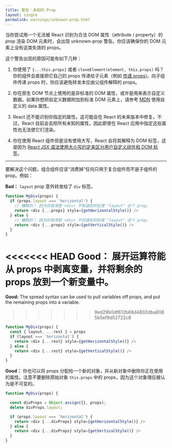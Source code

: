 ```yaml
---
title: 警告：未知的 Prop
layout: single
permalink: warnings/unknown-prop.html
---
```

当你尝试用一个无法被 React 识别为合法 DOM 属性（attribute / property）的 prop 渲染 DOM 元素时，会出现 unknown-prop 警告。你应该确保你的 DOM 元素上没有这类失效的 props。

这个警告出现的原因可能有如下几种：

1. 你使用了 `{...this.props}` 或者 `cloneElement(element, this.props)` 吗？你的组件会直接把它自己的 props 传递给子元素（例如 [传递 props](/docs/transferring-props.html))。向子组件传递 props 时，你应该避免转发本应由父组件解释的 props。

2. 你在原生 DOM 节点上使用的是非标准的 DOM 属性，或许是用来表示自定义数据。如果你想把自定义数据附加到标准 DOM 元素上，请参考 [MDN](https://developer.mozilla.org/en-US/docs/Web/Guide/HTML/Using_data_attributes) 使用自定义的 data 属性。

3. React 还不能识别你指定的属性。这可能会在 React 的未来版本中修复。不过，React 目前会去除所有未知的属性，因此即使在 React 应用中指定这些属性也无法使它们渲染。

4. 你在使用 React 组件但是没有使用大写，React 会将其解释为 DOM 标签，这是因为 [React JSX 语法使用大小写约定来区分用户自定义组件和 DOM 标签](/docs/jsx-in-depth.html#user-defined-components-must-be-capitalized)。

---

要解决这个问题，组合组件应该“消费掉”任何只用于复合组件而不是子组件的 prop。例如：

**Bad：** `layout` prop 意外转发给了 `div` 标签。

```js
function MyDiv(props) {
  if (props.layout === 'horizontal') {
    // 糟糕的！ 因为你很清楚 <div> 不知道如何处理 "layout" 这个 prop。
    return <div {...props} style={getHorizontalStyle()} />
  } else {
    // 糟糕的！ 因为你很清楚 <div> 不知道如何处理 "layout" 这个 prop。
    return <div {...props} style={getVerticalStyle()} />
  }
}
```

<<<<<<< HEAD
**Good：** 展开运算符能从 props 中剥离变量，并将剩余的 props 放到一个新变量中。
=======
**Good:** The spread syntax can be used to pull variables off props, and put the remaining props into a variable.
>>>>>>> 9ed29b0df612b66d4802dba8085b5ef9d52722c8

```js
function MyDiv(props) {
  const { layout, ...rest } = props
  if (layout === 'horizontal') {
    return <div {...rest} style={getHorizontalStyle()} />
  } else {
    return <div {...rest} style={getVerticalStyle()} />
  }
}
```

**Good：** 你也可以将 props 分配给一个新的对象，并从新对象中删除你正在使用的属性。注意不要删除原始对象 `this.props` 中的 props，因为这个对象理应被认为是不可变的。

```js
function MyDiv(props) {

  const divProps = Object.assign({}, props);
  delete divProps.layout;

  if (props.layout === 'horizontal') {
    return <div {...divProps} style={getHorizontalStyle()} />
  } else {
    return <div {...divProps} style={getVerticalStyle()} />
  }
}
```
